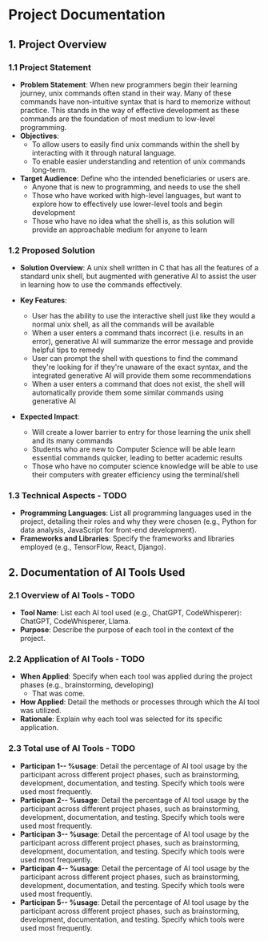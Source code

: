 # Project Documentation

## 1. Project Overview

### 1.1 Project Statement

- **Problem Statement**: When new programmers begin their learning journey, unix commands often stand in their way. Many of these commands have non-intuitive syntax that is hard to memorize without practice. This stands in the way of effective development as these commands are the foundation of most medium to low-level programming.
- **Objectives**:
  - To allow users to easily find unix commands within the shell by interacting with it through natural language.
  - To enable easier understanding and retention of unix commands long-term.
- **Target Audience**: Define who the intended beneficiaries or users are.
  - Anyone that is new to programming, and needs to use the shell
  - Those who have worked with high-level languages, but want to explore how to effectively use lower-level tools and begin development
  - Those who have no idea what the shell is, as this solution will provide an approachable medium for anyone to learn

### 1.2 Proposed Solution

- **Solution Overview**: A unix shell written in C that has all the features of a standard unix shell, but augmented with generative AI to assist the user in learning how to use the commands effectively.
- **Key Features**:

  - User has the ability to use the interactive shell just like they would a normal unix shell, as all the commands will be available
  - When a user enters a command thats incorrect (i.e. results in an error), generative AI will summarize the error message and provide helpful tips to remedy
  - User can prompt the shell with questions to find the command they're looking for if they're unaware of the exact syntax, and the integrated generative AI will provide them some recommendations
  - When a user enters a command that does not exist, the shell will automatically provide them some similar commands using generative AI

- **Expected Impact**:
  - Will create a lower barrier to entry for those learning the unix shell and its many commands
  - Students who are new to Computer Science will be able learn essential commands quicker, leading to better academic results
  - Those who have no computer science knowledge will be able to use their computers with greater efficiency using the terminal/shell

### 1.3 Technical Aspects - TODO

- **Programming Languages**: List all programming languages used in the project, detailing their roles and why they were chosen (e.g., Python for data analysis, JavaScript for front-end development).
- **Frameworks and Libraries**: Specify the frameworks and libraries employed (e.g., TensorFlow, React, Django).

## 2. Documentation of AI Tools Used

### 2.1 Overview of AI Tools - TODO

- **Tool Name**: List each AI tool used (e.g., ChatGPT, CodeWhisperer): ChatGPT, CodeWhisperer, Llama.
- **Purpose**: Describe the purpose of each tool in the context of the project.

### 2.2 Application of AI Tools - TODO

- **When Applied**: Specify when each tool was applied during the project phases (e.g., brainstorming, developing)
  - That was come.
- **How Applied**: Detail the methods or processes through which the AI tool was utilized.
- **Rationale**: Explain why each tool was selected for its specific application.

### 2.3 Total use of AI Tools - TODO

- **Participan 1-- %usage**: Detail the percentage of AI tool usage by the participant across different project phases, such as brainstorming, development, documentation, and testing. Specify which tools were used most frequently.
- **Participan 2-- %usage**: Detail the percentage of AI tool usage by the participant across different project phases, such as brainstorming, development, documentation, and testing. Specify which tools were used most frequently.
- **Participan 3-- %usage**: Detail the percentage of AI tool usage by the participant across different project phases, such as brainstorming, development, documentation, and testing. Specify which tools were used most frequently.
- **Participan 4-- %usage**: Detail the percentage of AI tool usage by the participant across different project phases, such as brainstorming, development, documentation, and testing. Specify which tools were used most frequently.
- **Participan 5-- %usage**: Detail the percentage of AI tool usage by the participant across different project phases, such as brainstorming, development, documentation, and testing. Specify which tools were used most frequently.
